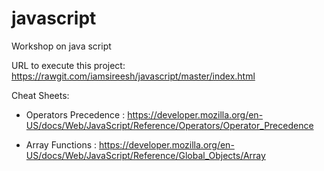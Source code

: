# javascript
Workshop on java script


URL to execute this project: https://rawgit.com/iamsireesh/javascript/master/index.html


Cheat Sheets:

  * Operators Precedence : https://developer.mozilla.org/en-US/docs/Web/JavaScript/Reference/Operators/Operator_Precedence
  
  * Array Functions      : https://developer.mozilla.org/en-US/docs/Web/JavaScript/Reference/Global_Objects/Array 